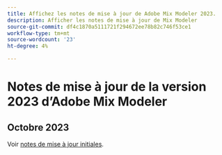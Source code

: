 ```yaml
---
title: Affichez les notes de mise à jour de Adobe Mix Modeler 2023.
description: Afficher les notes de mise à jour de Mix Modeler
source-git-commit: df4c1870a5111721f294672ee78b82c746f53ce1
workflow-type: tm+mt
source-wordcount: '23'
ht-degree: 4%

---
```


# Notes de mise à jour de la version 2023 d’Adobe Mix Modeler

## Octobre 2023

Voir [notes de mise à jour initiales](latest.md).

